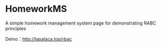 # HomeworkMS
A simple homework management system page for demonstrating RABC principles

Demo：http://lapalaca.top/rbac